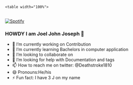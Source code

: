   
    
    <table width="100%"> 
  <tr>
  <td width="50%">
      
&nbsp; <br> [![Spotify](https://joel-jj-oseph.vercel.app//api/spotify)](https://open.spotify.com/user/omnitenebris)

  </td>
  <td width="50%">


  </td>
  </table>




### HOWDY I am Joel John Joseph 👋
- 🔭 I’m currently working on Contribution
- 🌱 I’m currently learning Bachelors in computer application
- 👯 I’m looking to collaborate on 
- 🤔 I’m looking for help with Documentation and tags
- 📫 How to reach me on twitter: @Deathstroke1810
- 😄 Pronouns:He/his
- ⚡ Fun fact: I have 3 J on my name




